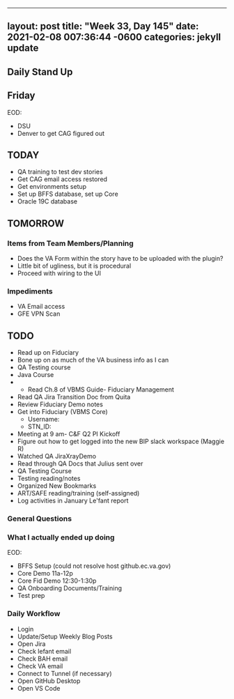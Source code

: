 
---
layout: post
title:  "Week 33, Day 145"
date:   2021-02-08 007:36:44 -0600
categories: jekyll update
---

## Daily Stand Up
## Friday
EOD:
* DSU
* Denver to get CAG figured out

## TODAY
* QA training to test dev stories
* Get CAG email access restored
* Get environments setup
* Set up BFFS database, set up Core
* Oracle 19C database

## TOMORROW

### Items from Team Members/Planning
* Does the VA Form within the story have to be uploaded with the plugin?
* Little bit of ugliness, but it is procedural
* Proceed with wiring to the UI

### Impediments
* VA Email access
* GFE VPN Scan

## TODO
* Read up on Fiduciary
* Bone up on as much of the VA business info as I can
* QA Testing course
* Java Course
* * Read Ch.8 of VBMS Guide- Fiduciary Management
* Read QA Jira Transition Doc from Quita
* Review Fiduciary Demo notes
* Get into Fiduciary (VBMS Core)
  * Username: 
  * STN_ID:
* Meeting at 9 am- C&F Q2 PI Kickoff
* Figure out how to get logged into the new BIP slack workspace (Maggie R)
* Watched QA JiraXrayDemo 
* Read through QA Docs that Julius sent over
* QA Testing Course
* Testing reading/notes
* Organized New Bookmarks
* ART/SAFE reading/training (self-assigned)
* Log activities in January Le'fant report

### General Questions  

### What I actually ended up doing
EOD:
* BFFS Setup (could not resolve host github.ec.va.gov)
* Core Demo 11a-12p
* Core Fid Demo 12:30-1:30p
* QA Onboarding Documents/Training
* Test prep

### Daily Workflow
* Login
* Update/Setup Weekly Blog Posts
* Open Jira
* Check lefant email
* Check BAH email
* Check VA email
* Connect to Tunnel (if necessary)
* Open GitHub Desktop
* Open VS Code